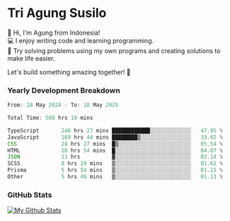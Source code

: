 # Tri Agung Susilo

👋 Hi, I'm Agung from Indonesia!<br>
💻 I enjoy writing code and learning programming.<br>
🧠 Try solving problems using my own programs and creating solutions to make life easier.

Let's build something amazing together! 🚀

### Yearly Development Breakdown

<!--START_SECTION:waka-->

```TypeScript JavaScript PHP
From: 18 May 2024 - To: 18 May 2025

Total Time: 508 hrs 10 mins

TypeScript       246 hrs 27 mins ████████████░░░░░░░░░░░░░   47.95 %
JavaScript       169 hrs 44 mins ████████▒░░░░░░░░░░░░░░░░   33.02 %
CSS              28 hrs 27 mins  █▒░░░░░░░░░░░░░░░░░░░░░░░   05.54 %
HTML             20 hrs 54 mins  █░░░░░░░░░░░░░░░░░░░░░░░░   04.07 %
JSON             11 hrs          ▓░░░░░░░░░░░░░░░░░░░░░░░░   02.14 %
SCSS             8 hrs 19 mins   ▒░░░░░░░░░░░░░░░░░░░░░░░░   01.62 %
Prisma           5 hrs 54 mins   ▒░░░░░░░░░░░░░░░░░░░░░░░░   01.15 %
Other            5 hrs 49 mins   ▒░░░░░░░░░░░░░░░░░░░░░░░░   01.13 %
```

<!--END_SECTION:waka-->

### GitHub Stats

[![My Github Stats](https://github-readme-stats.vercel.app/api?username=triagung128&show_icons=true&hide=contribs,issues&count_private=true&theme=tokyonight)](https://github.com/triagung128)

<!-- [![Top Langs](https://github-readme-stats.vercel.app/api/top-langs/?username=triagung128&layout=compact)](https://github.com/triagung128) -->
